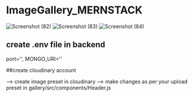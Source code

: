 # ImageGallery_MERNSTACK
![Screenshot (82)](https://user-images.githubusercontent.com/84761697/179086771-15450c17-ccae-4e5f-ba1b-ff4e374ad6bf.png)
![Screenshot (83)](https://user-images.githubusercontent.com/84761697/179086795-320291cd-3a1d-4a5a-8a62-4d7dee1bf18a.png)
![Screenshot (84)](https://user-images.githubusercontent.com/84761697/179086813-6264d9ea-ebfa-45a3-b15f-2d60a7b58572.png)


## create .env file in backend
port='',
MONGO_URI=''


##create cloudinary account

--> create image preset in cloudinary
--> make changes as per your upload preset in gallery/src/components/Header.js
